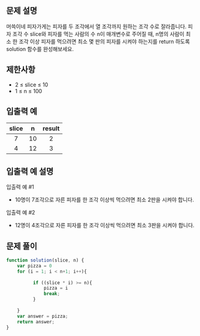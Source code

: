 ## 문제 설명

머쓱이네 피자가게는 피자를 두 조각에서 열 조각까지 원하는 조각 수로 잘라줍니다. 피자 조각 수 slice와 피자를 먹는 사람의 수 n이 매개변수로 주어질 때, n명의 사람이 최소 한 조각 이상 피자를 먹으려면 최소 몇 판의 피자를 시켜야 하는지를 return 하도록 solution 함수를 완성해보세요.

## 제한사항

- 2 ≤ slice ≤ 10
- 1 ≤ n ≤ 100

## 입출력 예
slice |	n	 | result
:--:|:--:|:--:|
7	|10|	2
4	|12|	3

## 입출력 예 설명

입출력 예 #1

- 10명이 7조각으로 자른 피자를 한 조각 이상씩 먹으려면 최소 2판을 시켜야 합니다.

입출력 예 #2

- 12명이 4조각으로 자른 피자를 한 조각 이상씩 먹으려면 최소 3판을 시켜야 합니다.

## 문제 풀이

```js
function solution(slice, n) {
    var pizza = 0
    for (i = 1; i < n+1; i++){
      
          if ((slice * i) >= n){
              pizza = i
              break;
          }
        
    }
    var answer = pizza;
    return answer;
}
```